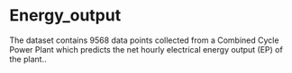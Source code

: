 # Energy_output
The dataset contains 9568 data points collected from a Combined Cycle Power Plant which predicts the net hourly electrical energy output (EP) of the plant..
